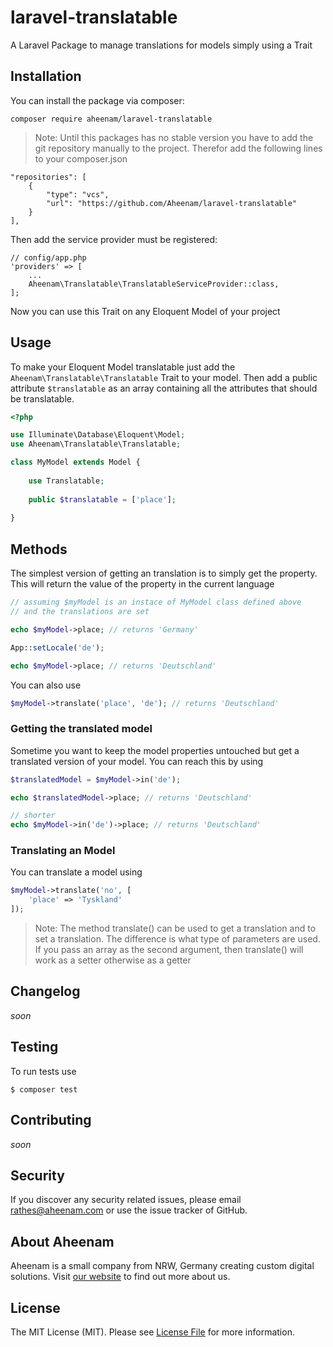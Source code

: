 laravel-translatable
===
A Laravel Package to manage translations for models simply using a Trait

Installation
---
You can install the package via composer:

    composer require aheenam/laravel-translatable

> Note: Until this packages has no stable version you have to add the git repository manually to the project. 
Therefor add the following lines to your composer.json

```
"repositories": [
    {
        "type": "vcs",
        "url": "https://github.com/Aheenam/laravel-translatable"
    }
],
```

Then add the service provider must be registered:

```
// config/app.php
'providers' => [
    ...
    Aheenam\Translatable\TranslatableServiceProvider::class,
];
```

Now you can use this Trait on any Eloquent Model of your project

Usage
---

To make your Eloquent Model translatable just add the `Aheenam\Translatable\Translatable` Trait to your model.
Then add a public attribute `$translatable` as an array containing all the attributes that should be translatable.

```php
<?php

use Illuminate\Database\Eloquent\Model;
use Aheenam\Translatable\Translatable;

class MyModel extends Model {
    
    use Translatable;
    
    public $translatable = ['place'];
    
}
```

Methods
---

The simplest version of getting an translation is to simply get the property. This will return the value of
the property in the current language

```php
// assuming $myModel is an instace of MyModel class defined above
// and the translations are set

echo $myModel->place; // returns 'Germany'

App::setLocale('de');

echo $myModel->place; // returns 'Deutschland'
```

You can also use

```php
$myModel->translate('place', 'de'); // returns 'Deutschland'
```

### Getting the translated model
Sometime you want to keep the model properties untouched but get a translated version of your model. You can reach
this by using

```php
$translatedModel = $myModel->in('de');

echo $translatedModel->place; // returns 'Deutschland'

// shorter
echo $myModel->in('de')->place; // returns 'Deutschland'

```

### Translating an Model

You can translate a model using

```php
$myModel->translate('no', [
    'place' => 'Tyskland'
]);
```

> Note: The method translate() can be used to get a translation and to set a translation. The difference is what
type of parameters are used. If you pass an array as the second argument, then translate() will work as a setter
otherwise as a getter

Changelog
---
*soon*

Testing
---
To run tests use

    $ composer test
    
Contributing
---
*soon*

Security
---
If you discover any security related issues, please email rathes@aheenam.com or use the issue tracker of GitHub.

About Aheenam
---
Aheenam is a small company from NRW, Germany creating custom digital solutions. Visit 
[our website](https://aheenam.com) to find out more about us.

License
---
The MIT License (MIT). Please see [License File](https://github.com/Aheenam/laravel-translatable/blob/master/LICENSE)
for more information.